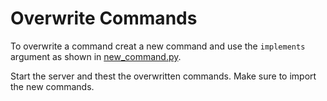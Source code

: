 # Overwrite Commands

To overwrite a command creat a new command and use the `implements` argument as shown in [new_command.py](./new_command.py).

Start the server and thest the overwritten commands. Make sure to import the new commands.